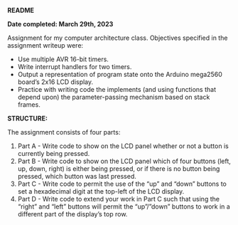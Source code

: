 **README**

**Date completed: March 29th, 2023**<br>

Assignment for my computer architecture class. Objectives specified in the assignment writeup were:

*  Use multiple AVR 16-bit timers.
*  Write interrupt handlers for two timers.
*  Output a representation of program state onto the Arduino mega2560 board’s 2x16 LCD display.
*  Practice with writing code the implements (and using functions that depend
upon) the parameter-passing mechanism based on stack frames.

**STRUCTURE:**

The assignment consists of four parts:

1. Part A - Write code to show on the LCD panel whether or not a button is currently being pressed.
2. Part B - Write code to show on the LCD panel which of four buttons (left, up, down, right) is either being pressed, or if there is no button being pressed, which button was last pressed.
3. Part C - Write code to permit the use of the “up” and “down” buttons to set a hexadecimal digit at the top-left of the LCD display.
4. Part D - Write code to extend your work in Part C such that using the “right” and “left” buttons will permit the “up”/”down” buttons to work in a different part of the display’s top row.

